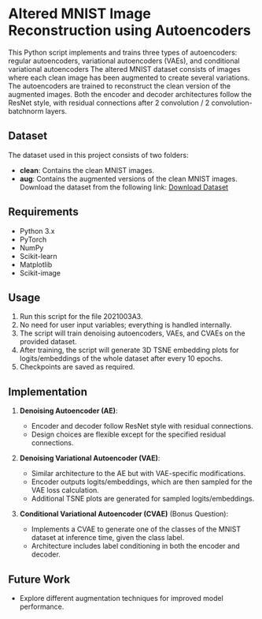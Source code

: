 # Altered MNIST Image Reconstruction using Autoencoders
This Python script implements and trains three types of autoencoders: regular autoencoders, variational autoencoders (VAEs), and conditional variational autoencoders 
The altered MNIST dataset consists of images where each clean image has been augmented to create several variations.
The autoencoders are trained to reconstruct the clean version of the augmented images.
Both the encoder and decoder architectures follow the ResNet style, with residual connections after 2 convolution / 2 convolution-batchnorm layers.

## Dataset
The dataset used in this project consists of two folders:
- **clean**: Contains the clean MNIST images.
- **aug**: Contains the augmented versions of the clean MNIST images.
Download the dataset from the following link:
[Download Dataset](https://drive.google.com/file/d/1cCPO0A4YB0oGcuzmw3S7OTkpHKfUFkzR/view?usp=sharing)

## Requirements
- Python 3.x
- PyTorch
- NumPy
- Scikit-learn
- Matplotlib
- Scikit-image

## Usage
1. Run this script for the file 2021003A3.
2. No need for user input variables; everything is handled internally.
3. The script will train denoising autoencoders, VAEs, and CVAEs on the provided dataset.
4. After training, the script will generate 3D TSNE embedding plots for logits/embeddings of the whole dataset after every 10 epochs.
5. Checkpoints are saved as required.

## Implementation
1. **Denoising Autoencoder (AE)**:
   - Encoder and decoder follow ResNet style with residual connections.
   - Design choices are flexible except for the specified residual connections.

2. **Denoising Variational Autoencoder (VAE)**:
   - Similar architecture to the AE but with VAE-specific modifications.
   - Encoder outputs logits/embeddings, which are then sampled for the VAE loss calculation.
   - Additional TSNE plots are generated for sampled logits/embeddings.

3. **Conditional Variational Autoencoder (CVAE)** (Bonus Question):
   - Implements a CVAE to generate one of the classes of the MNIST dataset at inference time, given the class label.
   - Architecture includes label conditioning in both the encoder and decoder.
     
## Future Work
- Explore different augmentation techniques for improved model performance.
